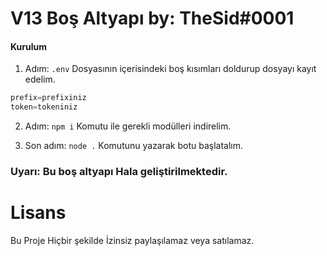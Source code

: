 # V13 Boş Altyapı by: TheSid#0001

#### Kurulum

 1. Adım: 
`.env` Dosyasının içerisindeki boş kısımları doldurup dosyayı kayıt edelim.
```js
prefix=prefixiniz
token=tokeniniz
```
2. Adım:
`npm i` Komutu ile gerekli modülleri indirelim.

3. Son adım:
`node .` Komutunu yazarak botu başlatalım.

### Uyarı: Bu boş altyapı Hala geliştirilmektedir.


# Lisans
Bu Proje Hiçbir şekilde İzinsiz paylaşılamaz veya satılamaz.
